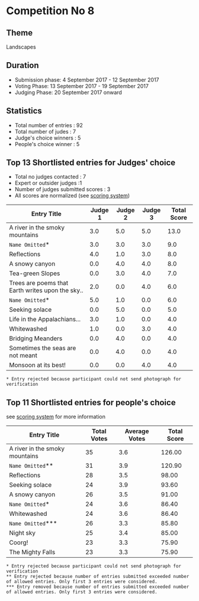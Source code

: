 # Competition No 8
## Theme
Landscapes
## Duration
* Submission phase: 4 September 2017 - 12 September 2017
* Voting Phase: 13 September 2017 - 19 September 2017
* Judging Phase: 20 September 2017 onward
## Statistics
* Total number of entries : 92
* Total number of judes : 7
* Judge's choice winners : 5
* People's choice winner : 5

## Top 13 Shortlisted entries for Judges' choice
* Total no judges contacted : 7
* Expert or outsider judges :1
* Number of judges submitted scores : 3
* All scores are normalized (see [scoring system](https://github.com/photography-ncbs/competition/blob/master/scoring.md))

| Entry Title |Judge 1 |Judge 2 |Judge 3 | Total Score |
| --- | --- | --- | --- | ---|
| A river in the smoky mountains | 3.0 | 5.0 | 5.0 | 13.0 |
| `Name Omitted`\* | 3.0 | 3.0 | 3.0 | 9.0 |
| Reflections | 4.0 | 1.0 | 3.0 | 8.0 |
| A snowy canyon | 0.0 | 4.0 | 4.0 | 8.0 |
| Tea-green Slopes | 0.0 | 3.0 | 4.0 | 7.0 |
| Trees are poems that Earth writes upon the sky.. | 2.0 | 0.0 | 4.0 | 6.0 |
| `Name Omitted`\* | 5.0 | 1.0 | 0.0 | 6.0 |
| Seeking solace | 0.0 | 5.0 | 0.0 | 5.0 |
| Life in the Appalachians... | 3.0 | 1.0 | 0.0 | 4.0 |
| Whitewashed | 1.0 | 0.0 | 3.0 | 4.0 |
| Bridging Meanders | 0.0 | 4.0 | 0.0 | 4.0 |
| Sometimes the seas are not meant | 0.0 | 4.0 | 0.0 | 4.0 |
| Monsoon at its best! | 0.0 | 0.0 | 4.0 | 4.0 |

    * Entry rejected because participant could not send photograph for verification 
    
## Top 11 Shortlisted entries for people's choice

see [scoring system](https://github.com/photography-ncbs/competition/blob/master/scoring.md) for more information 

| Entry Title | Total Votes | Average Votes | Total Score |
| --- | --- |--- |---  |
| A river in the smoky mountains | 35 | 3.6 | 126.00 |
| `Name Omitted`\** | 31 | 3.9 | 120.90 |
| Reflections | 28 | 3.5 | 98.00 |
| Seeking solace | 24 | 3.9 | 93.60 |
| A snowy canyon | 26 | 3.5 | 91.00 |
| `Name Omitted`\* | 24 | 3.6 | 86.40 |
| Whitewashed | 24 | 3.6 | 86.40 |
| `Name Omitted`\***| 26 | 3.3 | 85.80 |
| Night sky  | 25 | 3.4 | 85.00 |
| Coorg! | 23 | 3.3 | 75.90 |
| The Mighty Falls | 23 | 3.3 | 75.90 |

    * Entry rejected because participant could not send photograph for verification 
    ** Entry rejected because number of entries submitted exceeded number of allowed entries. Only first 3 entries were considered.
    *** Entry removed because number of entries submitted exceeded number of allowed entries. Only first 3 entries were considered.
